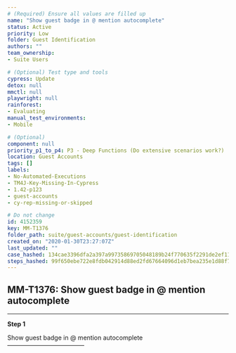 ```yaml
---
# (Required) Ensure all values are filled up
name: "Show guest badge in @ mention autocomplete"
status: Active
priority: Low
folder: Guest Identification
authors: ""
team_ownership: 
- Suite Users

# (Optional) Test type and tools
cypress: Update
detox: null
mmctl: null
playwright: null
rainforest: 
- Evaluating
manual_test_environments: 
- Mobile

# (Optional)
component: null
priority_p1_to_p4: P3 - Deep Functions (Do extensive scenarios work?)
location: Guest Accounts
tags: []
labels: 
- No-Automated-Executions
- TM4J-Key-Missing-In-Cypress
- 1.42-p123
- guest-accounts
- cy-rep-missing-or-skipped

# Do not change
id: 4152359
key: MM-T1376
folder_path: suite/guest-accounts/guest-identification
created_on: "2020-01-30T23:27:07Z"
last_updated: ""
case_hashed: 134cae3396dfa2a397a99735869705048189b24f770635f2291de2ef118d5d9c1e69c0143571b5d85d571b5783043792
steps_hashed: 99f650ebe722e8fdb042914d88ed2fd67664096d1eb7bea235e1d88f7c9e65776f5a810c7a08409272d661a3e73b17ff
---
```


## MM-T1376: Show guest badge in @ mention autocomplete

---

**Step 1**

Show guest badge in @ mention autocomplete\
–––––––––––––––––––––––––
